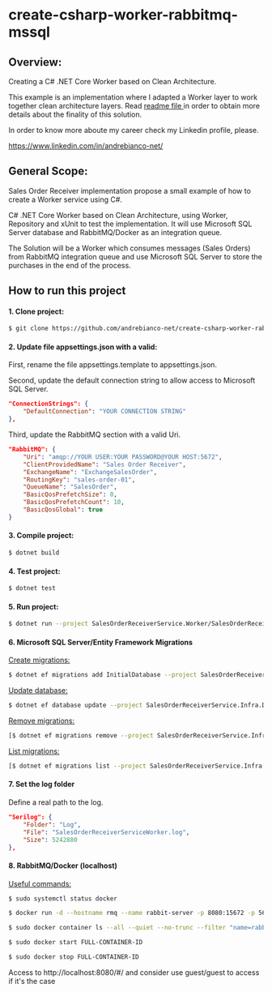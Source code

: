 # create-csharp-worker-rabbitmq-mssql

## Overview:
Creating a C# .NET Core Worker based on Clean Architecture.

This example is an implementation where I adapted a Worker layer to work together clean architecture layers. Read [readme file ](https://github.com/andrebianco-net/andrebianco-net#readme) in order to obtain more details about the finality of this solution.

In order to know more aboute my career check my Linkedin profile, please.

https://www.linkedin.com/in/andrebianco-net/

## General Scope:

Sales Order Receiver implementation propose a small example of how to create a Worker service using C#.

C# .NET Core Worker based on Clean Architecture, using Worker, Repository and xUnit to test the implementation. It will use Microsoft SQL Server database and RabbitMQ/Docker as an integration queue.  

The Solution will be a Worker which consumes messages (Sales Orders) from RabbitMQ integration queue and use Microsoft SQL Server to store the purchases in the end of the process.

## How to run this project

#### 1. Clone project:

```bash
$ git clone https://github.com/andrebianco-net/create-csharp-worker-rabbitmq-mssql.git
```

#### 2. Update file appsettings.json with a valid:

First, rename the file appsettings.template to appsettings.json.

Second, update the default connection string to allow access to Microsoft SQL Server.

```json
"ConnectionStrings": {
    "DefaultConnection": "YOUR CONNECTION STRING"
},
```

Third, update the RabbitMQ section with a valid Uri.

```json
"RabbitMQ": {
    "Uri": "amqp://YOUR USER:YOUR PASSWORD@YOUR HOST:5672",
    "ClientProvidedName": "Sales Order Receiver",
    "ExchangeName": "ExchangeSalesOrder",
    "RoutingKey": "sales-order-01",
    "QueueName": "SalesOrder",
    "BasicQosPrefetchSize": 0,
    "BasicQosPrefetchCount": 10,
    "BasicQosGlobal": true
}
```

#### 3. Compile project:

```bash
$ dotnet build
```

#### 4. Test project:

```bash
$ dotnet test
```

#### 5. Run project:

```bash
$ dotnet run --project SalesOrderReceiverService.Worker/SalesOrderReceiverService.Worker.csproj
```

#### 6. Microsoft SQL Server/Entity Framework Migrations

<ins>Create migrations:</ins>
```bash
$ dotnet ef migrations add InitialDatabase --project SalesOrderReceiverService.Infra.Data/SalesOrderReceiverService.Infra.Data.csproj --startup-project SalesOrderReceiverService.Worker/SalesOrderReceiverService.Worker.csproj [ --verbose ]
```

<ins>Update database:</ins>
```bash
$ dotnet ef database update --project SalesOrderReceiverService.Infra.Data/SalesOrderReceiverService.Infra.Data.csproj --startup-project SalesOrderReceiverService.Worker/SalesOrderReceiverService.Worker.csproj [ --verbose ]
```

<ins>Remove migrations:</ins>
```bash
[$ dotnet ef migrations remove --project SalesOrderReceiverService.Infra.Data/SalesOrderReceiverService.Infra.Data.csproj --startup-project SalesOrderReceiverService.Worker/SalesOrderReceiverService.Worker.csproj] [ --verbose ]
```

<ins>List migrations:</ins>
```bash
[$ dotnet ef migrations list --project SalesOrderReceiverService.Infra.Data/SalesOrderReceiverService.Infra.Data.csproj --startup-project SalesOrderReceiverService.Worker/SalesOrderReceiverService.Worker.csproj] [ --verbose ]
```

#### 7. Set the log folder

Define a real path to the log.

```json
"Serilog": {
    "Folder": "Log",
    "File": "SalesOrderReceiverServiceWorker.log",
    "Size": 5242880
},
```

#### 8. RabbitMQ/Docker (localhost)

<ins>Useful commands:</ins>

```bash
$ sudo systemctl status docker
```

```bash
$ docker run -d --hostname rmq --name rabbit-server -p 8080:15672 -p 5672:5672 rabbitmq:3-management
```

```bash
$ sudo docker container ls --all --quiet --no-trunc --filter "name=rabbit-server"
```

```bash
$ sudo docker start FULL-CONTAINER-ID
```

```bash
$ sudo docker stop FULL-CONTAINER-ID
```

Access to http://localhost:8080/#/ and consider use guest/guest to access if it's the case
